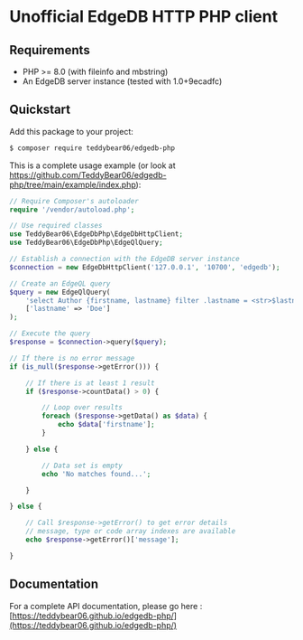 # Unofficial EdgeDB HTTP PHP client

## Requirements

- PHP >= 8.0 (with fileinfo and mbstring)
- An EdgeDB server instance (tested with 1.0+9ecadfc) 

## Quickstart

Add this package to your project:

```bash
$ composer require teddybear06/edgedb-php
```

This is a complete usage example (or look at https://github.com/TeddyBear06/edgedb-php/tree/main/example/index.php):

```php
// Require Composer's autoloader 
require '/vendor/autoload.php';

// Use required classes
use TeddyBear06\EdgeDbPhp\EdgeDbHttpClient;
use TeddyBear06\EdgeDbPhp\EdgeQlQuery;

// Establish a connection with the EdgeDB server instance
$connection = new EdgeDbHttpClient('127.0.0.1', '10700', 'edgedb');

// Create an EdgeQL query
$query = new EdgeQlQuery(
    'select Author {firstname, lastname} filter .lastname = <str>$lastname;', 
    ['lastname' => 'Doe']
);

// Execute the query
$response = $connection->query($query);

// If there is no error message
if (is_null($response->getError())) {

    // If there is at least 1 result
    if ($response->countData() > 0) {

        // Loop over results
        foreach ($response->getData() as $data) {
            echo $data['firstname'];
        }

    } else {

        // Data set is empty
        echo 'No matches found...';

    }

} else {

    // Call $response->getError() to get error details
    // message, type or code array indexes are available
    echo $response->getError()['message'];

}
```

## Documentation

For a complete API documentation, please go here : [https://teddybear06.github.io/edgedb-php/](https://teddybear06.github.io/edgedb-php/)
